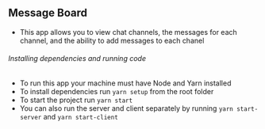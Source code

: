 ## Message Board
- This app allows you to view chat channels, the messages for each channel, and the ability to add messages to each chanel

###### Installing dependencies and running code
- To run this app your machine must have Node and Yarn installed
- To install dependencies run `yarn setup` from the root folder
- To start the project run `yarn start`
- You can also run the server and client separately by running `yarn start-server` and `yarn start-client`
